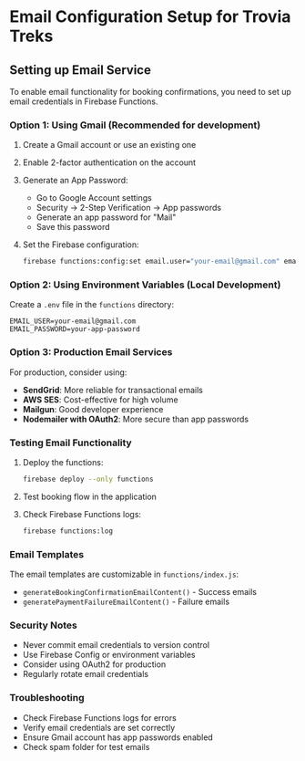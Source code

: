 # Email Configuration Setup for Trovia Treks

## Setting up Email Service

To enable email functionality for booking confirmations, you need to set up email credentials in Firebase Functions.

### Option 1: Using Gmail (Recommended for development)

1. Create a Gmail account or use an existing one
2. Enable 2-factor authentication on the account
3. Generate an App Password:
   - Go to Google Account settings
   - Security → 2-Step Verification → App passwords
   - Generate an app password for "Mail"
   - Save this password

4. Set the Firebase configuration:
   ```bash
   firebase functions:config:set email.user="your-email@gmail.com" email.password="your-app-password"
   ```

### Option 2: Using Environment Variables (Local Development)

Create a `.env` file in the `functions` directory:
```
EMAIL_USER=your-email@gmail.com
EMAIL_PASSWORD=your-app-password
```

### Option 3: Production Email Services

For production, consider using:
- **SendGrid**: More reliable for transactional emails
- **AWS SES**: Cost-effective for high volume
- **Mailgun**: Good developer experience
- **Nodemailer with OAuth2**: More secure than app passwords

### Testing Email Functionality

1. Deploy the functions:
   ```bash
   firebase deploy --only functions
   ```

2. Test booking flow in the application
3. Check Firebase Functions logs:
   ```bash
   firebase functions:log
   ```

### Email Templates

The email templates are customizable in `functions/index.js`:
- `generateBookingConfirmationEmailContent()` - Success emails
- `generatePaymentFailureEmailContent()` - Failure emails

### Security Notes

- Never commit email credentials to version control
- Use Firebase Config or environment variables
- Consider using OAuth2 for production
- Regularly rotate email credentials

### Troubleshooting

- Check Firebase Functions logs for errors
- Verify email credentials are set correctly
- Ensure Gmail account has app passwords enabled
- Check spam folder for test emails
